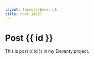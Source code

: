 ```yaml
---
layout: layouts/base.njk
title: Post 14327
---
```


# Post {{ id }}

This is post {{ id }} in my Eleventy project.
